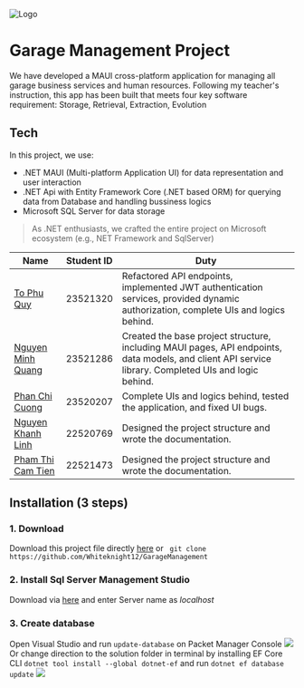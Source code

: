 
![Logo](https://www.uit.edu.vn/sites/vi/files/banner_uit.png)


# Garage Management Project
We have developed a MAUI cross-platform application for managing all garage business services and human resources. Following my teacher's instruction, this app has been built that meets four key software requirement: Storage, Retrieval, Extraction, Evolution
## Tech 
In this project, we use: 
- .NET MAUI (Multi-platform Application UI) for data representation and user interaction 
- .NET Api with Entity Framework Core (.NET based ORM) for querying data from Database and handling bussiness logics 
- Microsoft SQL Server for data storage 

> As .NET enthusiasts, we crafted the entire project on Microsoft ecosystem (e.g., NET Framework and SqlServer)  

| Name | Student ID | Duty|
| ------ | ------ |------|
| [To Phu Quy](https://github.com/seven-up-seven) | 23521320 | Refactored API endpoints, implemented JWT authentication services, provided dynamic authorization, complete UIs and logics behind.|
| [Nguyen Minh Quang](https://github.com/Whiteknight12) | 23521286 |Created the base project structure, including MAUI pages, API endpoints, data models, and client API service library. Completed UIs and logic behind.|
| [Phan Chi Cuong]() |23520207 |Complete UIs and logics behind, tested the application, and fixed UI bugs.|
| [Nguyen Khanh Linh]() |22520769 |	Designed the project structure and wrote the documentation.|
| [Pham Thi Cam Tien]()| 22521473|	Designed the project structure and wrote the documentation.|


## Installation (3 steps)

### 1. Download 
Download this project file directly [here](https://github.com/Whiteknight12/GarageManagement/archive/refs/heads/main.zip) or ``` git clone https://github.com/Whiteknight12/GarageManagement```
### 2. Install Sql Server Management Studio
Download via [here](https://www.microsoft.com/en-us/sql-server/sql-server-downloads) and enter Server name as _localhost_
### 3. Create database 
Open Visual Studio and run ```update-database``` on Packet Manager Console 
![](https://drive.google.com/file/d/1MWXsOVT9tX-80a0bVD4QgD7GS7d9_R-r/view?usp=sharing)
Or change direction to the solution folder in terminal by installing EF Core CLI ``` dotnet tool install --global dotnet-ef
``` and run ```dotnet ef database update```
![](https://drive.google.com/file/d/1eKcbFVWxfoR7tYyBTRsGmL17Y50YKQ0I/view?usp=sharing)
